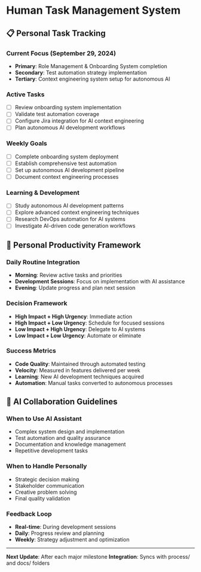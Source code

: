 # Human Task Management System

## 📋 Personal Task Tracking

### Current Focus (September 29, 2024)
- **Primary**: Role Management & Onboarding System completion
- **Secondary**: Test automation strategy implementation
- **Tertiary**: Context engineering system setup for autonomous AI

### Active Tasks
- [ ] Review onboarding system implementation
- [ ] Validate test automation coverage
- [ ] Configure Jira integration for AI context engineering
- [ ] Plan autonomous AI development workflows

### Weekly Goals
- [ ] Complete onboarding system deployment
- [ ] Establish comprehensive test automation
- [ ] Set up autonomous AI development pipeline
- [ ] Document context engineering processes

### Learning & Development
- [ ] Study autonomous AI development patterns
- [ ] Explore advanced context engineering techniques
- [ ] Research DevOps automation for AI systems
- [ ] Investigate AI-driven code generation workflows

## 🎯 Personal Productivity Framework

### Daily Routine Integration
- **Morning**: Review active tasks and priorities
- **Development Sessions**: Focus on implementation with AI assistance
- **Evening**: Update progress and plan next session

### Decision Framework
- **High Impact + High Urgency**: Immediate action
- **High Impact + Low Urgency**: Schedule for focused sessions
- **Low Impact + High Urgency**: Delegate to AI systems
- **Low Impact + Low Urgency**: Automate or eliminate

### Success Metrics
- **Code Quality**: Maintained through automated testing
- **Velocity**: Measured in features delivered per week
- **Learning**: New AI development techniques acquired
- **Automation**: Manual tasks converted to autonomous processes

## 🤖 AI Collaboration Guidelines

### When to Use AI Assistant
- Complex system design and implementation
- Test automation and quality assurance
- Documentation and knowledge management
- Repetitive development tasks

### When to Handle Personally
- Strategic decision making
- Stakeholder communication
- Creative problem solving
- Final quality validation

### Feedback Loop
- **Real-time**: During development sessions
- **Daily**: Progress review and planning
- **Weekly**: Strategy adjustment and optimization

---

**Next Update**: After each major milestone
**Integration**: Syncs with process/ and docs/ folders